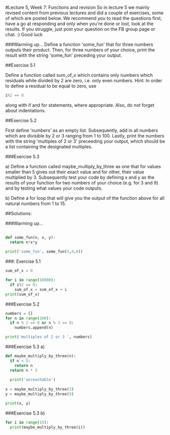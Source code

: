 #Lecture 5, Week 7: Functions and revision
So in lecture 5 we mainly revised content from previous lectures and did a couple of exercises, some of which are posted below.
We recommend you to read the questions first, have a go at responding and only when you're done or lost, look at the results. If you struggle, just post your question on the FB group page or chat.
:) Good luck


###Warming up...
Define a function 'some_fun' that for three numbers outputs their product. Then, for three numbers of your choice, print the result with the string 'some_fun' preceding your output.

##Exercise 5.1

Define a function called sum_of_x which contains only numbers which residuals while divided by 2 are zero, i.e. only even numbers.
Hint: In order to define a residual to be equal to zero, use 
```python
i%2 == 0
```
along with if and for statements, where appropriate. Also, do not forget about indentations.

##Exercise 5.2

First define 'numbers' as an empty list. Subsequently, add in all numbers which are divisible by 2 or 3 ranging from 1 to 100. 
Lastly, print the numbers with the string 'multiples of 2 or 3' preceeding your output, which should be a list containing the designated multiples. 

###Exercise 5.3

a) Define a function called maybe_multiply_by_three as one that for values smaller than 5 gives out their exact value and for other, their value multiplied by 3. 
Subsequently test your code by defining x and y as the results of your function for two numbers of your choice (e.g. for 3 and 9) and by testing what values your code outputs.

b) Define a for loop that will give you the output of the function above for all natural numbers from 1 to 15.



##Solutions:

###Warming up...
```python
  
def some_fun(n, x, y):
  return n*x*y
  
print('some_fun', some_fun(3,4,6))
```

###: Exercise 5.1
```python
sum_of_x = 0

for i in range(10000):
  if i%2 == 0:  
    sum_of_x = sum_of_x + i
print(sum_of_x) 
```
###Exercise 5.2
```python
numbers = []
for n in range(100):
  if n % 2 == 0 or n % 3 == 0:
    numbers.append(n)

print('multiples of 2 or 3 ', numbers)
```
###Exercise 5.3 a)
```python
def maybe_multiply_by_three(n):
  if n < 5:
    return n
  return n * 3
  
  print('unreachable')
  
x = maybe_multiply_by_three(3)
y = maybe_multiply_by_three(9)

print(x, y)
```
###Exercise 5.3 b)
```python
for i in range(15):
  print(maybe_multiply_by_three(i))
```
